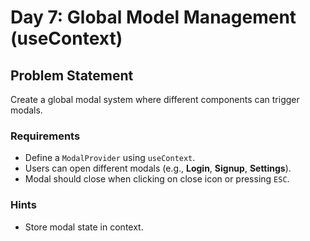 # Day 7: Global Model Management (useContext)

## Problem Statement

Create a global modal system where different components can trigger modals.

### Requirements

- Define a `ModalProvider` using `useContext`.
- Users can open different modals (e.g., **Login**, **Signup**, **Settings**).
- Modal should close when clicking on close icon or pressing `ESC`.

### Hints

- Store modal state in context.
